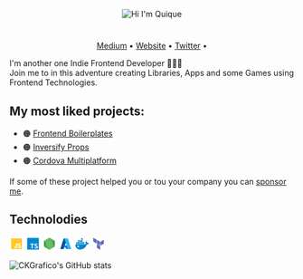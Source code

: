 <p align="center">
  <img src="" width="1280" title="Hi I'm Quique">
</p>

#

<p align="center">
  <a href="https://ckgrafico.medium.com/">Medium</a> •
  <a href="https://ckgrafico.com">Website</a> •
  <a href="https://twitter.com/ckgrafico">Twitter</a> •
  <br />
</p>

I'm another one Indie Frontend Developer 🤹🏻‍♂️
<br />Join me to in this adventure creating Libraries, Apps and some Games using Frontend Technologies.

## My most liked projects:

- 🟠 [Frontend Boilerplates](https://github.com/CKGrafico/Frontend-Boilerplates)
- 🟠 [Inversify Props](https://github.com/CKGrafico/inversify-props)
- 🟠 [Cordova Multiplatform](https://github.com/CKGrafico/Cordova-Multiplatform-Template)

If some of these project helped you or tou your company you can [sponsor me](https://github.com/sponsors/CKGrafico).

## Technolodies

<p align="left">
<img src="https://github.com/PKief/vscode-material-icon-theme/blob/master/icons/javascript.svg" alt="JavaScript" width="25" height="25" />
<img src="https://github.com/PKief/vscode-material-icon-theme/blob/master/icons/typescript.svg" alt="TypeScript" width="25" height="25" />
<img src="https://github.com/PKief/vscode-material-icon-theme/blob/master/icons/nodejs_alt.svg" alt="Nodejs" width="25" height="25" />
<img src="https://github.com/PKief/vscode-material-icon-theme/blob/master/icons/azure.svg" alt="Azure" width="25" height="25" />
<img src="https://github.com/PKief/vscode-material-icon-theme/blob/master/icons/docker.svg" alt="Docker" width="25" height="25" />
<img src="https://github.com/PKief/vscode-material-icon-theme/blob/master/icons/terraform.svg" alt="Terraform" width="25" height="25" />
</p>

![CKGrafico's GitHub stats](https://github-readme-stats.vercel.app/api?username=ckgrafico&show_icons=true&theme=vue)
